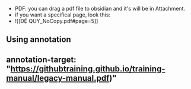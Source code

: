 - PDF: you can drag a pdf file to obsidian and it's will be in Attachment.
- if you want a specifical page, look this:
- ![[ĐỆ QUY_NoCopy.pdf#page=5]]

Using annotation
---
annotation-target:
"https://githubtraining.github.io/training-manual/legacy-manual.pdf)"
---